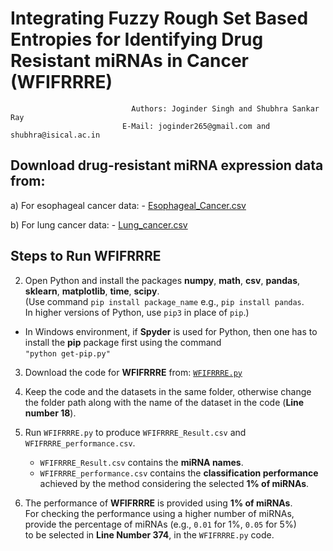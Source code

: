 # Integrating Fuzzy Rough Set Based Entropies for Identifying Drug Resistant miRNAs in Cancer (WFIFRRRE)
                               Authors: Joginder Singh and Shubhra Sankar Ray
                             E-Mail: joginder265@gmail.com and shubhra@isical.ac.in

## Download drug-resistant miRNA expression data from:
a)    For esophageal cancer data: - <a href = "https://drive.google.com/file/d/15bkTE8p5gpJkQmvlbcmhExbBi7ohHaPW/view">Esophageal_Cancer.csv </a>

b)    For lung cancer data: - <a href = "https://drive.google.com/file/d/1dIWvaRnXesxZU7STZ_zOvMZJmZKt4mBj/view">Lung_cancer.csv </a> 

## Steps to Run WFIFRRRE
2. Open Python and install the packages **numpy**, **math**, **csv**, **pandas**, **sklearn**, **matplotlib**, **time**, **scipy**.  
(Use command `pip install package_name` e.g., `pip install pandas`.  
In higher versions of Python, use `pip3` in place of `pip`.)  
* In Windows environment, if **Spyder** is used for Python, then one has to install the **pip** package first using the command  
  `"python get-pip.py"`  

3. Download the code for **WFIFRRRE** from: <a href = "https://drive.google.com/file/d/1udKiNOxF1ijS0obbX3zpNC9auGLEZ7D8/view">`WFIFRRRE.py` </a>    

4. Keep the code and the datasets in the same folder, otherwise change the folder path along with the name of the dataset in the code (**Line number 18**).  

5. Run `WFIFRRRE.py` to produce `WFIFRRRE_Result.csv` and `WFIFRRRE_performance.csv`.  
   - `WFIFRRRE_Result.csv` contains the **miRNA names**.  
   - `WFIFRRRE_performance.csv` contains the **classification performance** achieved by the method considering the selected **1% of miRNAs**.  

6. The performance of **WFIFRRRE** is provided using **1% of miRNAs**.  
   For checking the performance using a higher number of miRNAs, provide the percentage of miRNAs (e.g., `0.01` for 1%, `0.05` for 5%)  
   to be selected in **Line Number 374**, in the `WFIFRRRE.py` code.

